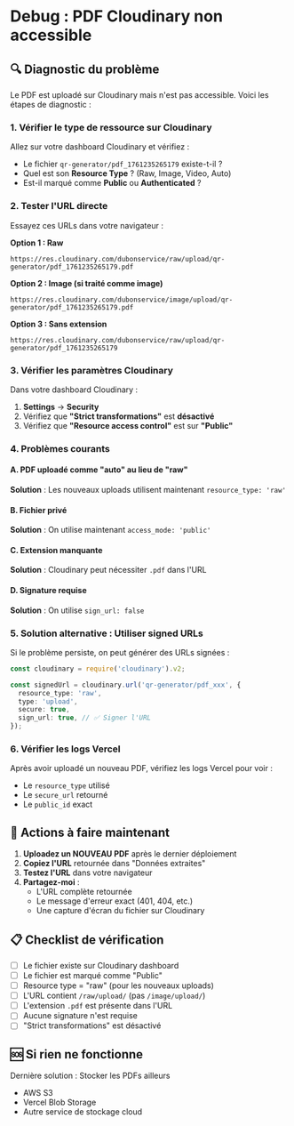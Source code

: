 # Debug : PDF Cloudinary non accessible

## 🔍 Diagnostic du problème

Le PDF est uploadé sur Cloudinary mais n'est pas accessible. Voici les étapes de diagnostic :

### 1. Vérifier le type de ressource sur Cloudinary

Allez sur votre dashboard Cloudinary et vérifiez :
- Le fichier `qr-generator/pdf_1761235265179` existe-t-il ?
- Quel est son **Resource Type** ? (Raw, Image, Video, Auto)
- Est-il marqué comme **Public** ou **Authenticated** ?

### 2. Tester l'URL directe

Essayez ces URLs dans votre navigateur :

**Option 1 : Raw**
```
https://res.cloudinary.com/dubonservice/raw/upload/qr-generator/pdf_1761235265179.pdf
```

**Option 2 : Image (si traité comme image)**
```
https://res.cloudinary.com/dubonservice/image/upload/qr-generator/pdf_1761235265179.pdf
```

**Option 3 : Sans extension**
```
https://res.cloudinary.com/dubonservice/raw/upload/qr-generator/pdf_1761235265179
```

### 3. Vérifier les paramètres Cloudinary

Dans votre dashboard Cloudinary :
1. **Settings** → **Security**
2. Vérifiez que **"Strict transformations"** est **désactivé**
3. Vérifiez que **"Resource access control"** est sur **"Public"**

### 4. Problèmes courants

#### A. PDF uploadé comme "auto" au lieu de "raw"
**Solution** : Les nouveaux uploads utilisent maintenant `resource_type: 'raw'`

#### B. Fichier privé
**Solution** : On utilise maintenant `access_mode: 'public'`

#### C. Extension manquante
**Solution** : Cloudinary peut nécessiter `.pdf` dans l'URL

#### D. Signature requise
**Solution** : On utilise `sign_url: false`

### 5. Solution alternative : Utiliser signed URLs

Si le problème persiste, on peut générer des URLs signées :

```typescript
const cloudinary = require('cloudinary').v2;

const signedUrl = cloudinary.url('qr-generator/pdf_xxx', {
  resource_type: 'raw',
  type: 'upload',
  secure: true,
  sign_url: true, // ✅ Signer l'URL
});
```

### 6. Vérifier les logs Vercel

Après avoir uploadé un nouveau PDF, vérifiez les logs Vercel pour voir :
- Le `resource_type` utilisé
- Le `secure_url` retourné
- Le `public_id` exact

## 🔧 Actions à faire maintenant

1. **Uploadez un NOUVEAU PDF** après le dernier déploiement
2. **Copiez l'URL** retournée dans "Données extraites"
3. **Testez l'URL** dans votre navigateur
4. **Partagez-moi** :
   - L'URL complète retournée
   - Le message d'erreur exact (401, 404, etc.)
   - Une capture d'écran du fichier sur Cloudinary

## 📋 Checklist de vérification

- [ ] Le fichier existe sur Cloudinary dashboard
- [ ] Le fichier est marqué comme "Public"
- [ ] Resource type = "raw" (pour les nouveaux uploads)
- [ ] L'URL contient `/raw/upload/` (pas `/image/upload/`)
- [ ] L'extension `.pdf` est présente dans l'URL
- [ ] Aucune signature n'est requise
- [ ] "Strict transformations" est désactivé

## 🆘 Si rien ne fonctionne

Dernière solution : Stocker les PDFs ailleurs
- AWS S3
- Vercel Blob Storage
- Autre service de stockage cloud


